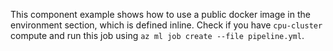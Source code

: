 
This component example shows how to use a public docker image in the environment section, which is defined inline. Check if you have `cpu-cluster` compute and run this job using `az ml job create --file pipeline.yml`.
